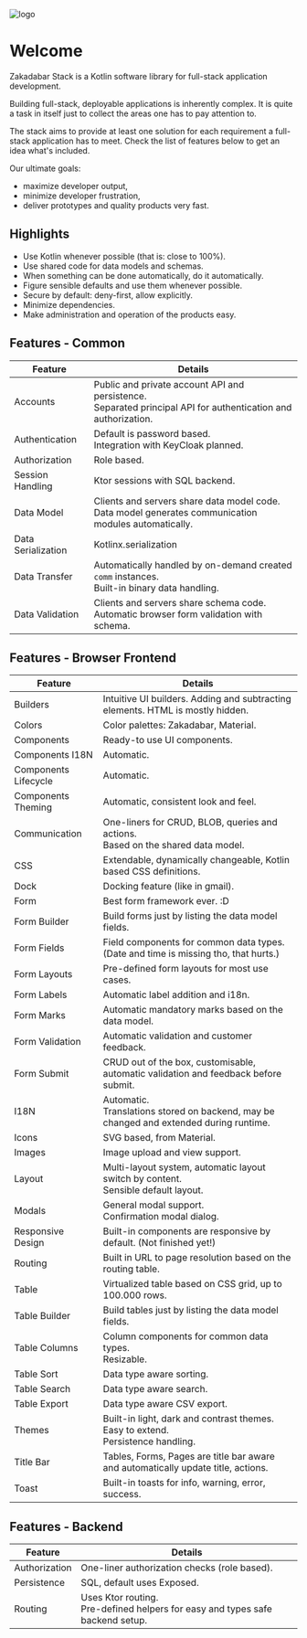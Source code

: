 ![logo](/zakadabar.svg)

# Welcome

Zakadabar Stack is a Kotlin software library for full-stack application development.

Building full-stack, deployable applications is inherently complex. It is quite a task in itself just to collect the
areas one has to pay attention to.

The stack aims to provide at least one solution for each requirement a full-stack application has to meet. Check the
list of features below to get an idea what's included.

Our ultimate goals:

* maximize developer output,
* minimize developer frustration,
* deliver prototypes and quality products very fast.

## Highlights

* Use Kotlin whenever possible (that is: close to 100%).
* Use shared code for data models and schemas.
* When something can be done automatically, do it automatically.
* Figure sensible defaults and use them whenever possible.
* Secure by default: deny-first, allow explicitly.
* Minimize dependencies.
* Make administration and operation of the products easy.

## Features - Common

| Feature | Details |
| --------| ------- | 
| Accounts | Public and private account API and persistence.<br />Separated principal API for authentication and authorization. |
| Authentication | Default is password based.<br />Integration with KeyCloak planned. |
| Authorization | Role based. |
| Session Handling | Ktor sessions with SQL backend. |
| Data Model | Clients and servers share data model code.<br />Data model generates communication modules automatically. |
| Data Serialization | Kotlinx.serialization | 
| Data Transfer | Automatically handled by on-demand created `comm` instances.<br />Built-in binary data handling. |
| Data Validation | Clients and servers share schema code.<br/>Automatic browser form validation with schema. |

## Features - Browser Frontend

| Feature | Details |
| --------| ------- | 
| Builders | Intuitive UI builders. Adding and subtracting elements. HTML is mostly hidden. |
| Colors | Color palettes: Zakadabar, Material. |
| Components | Ready-to use UI components. |
| Components I18N | Automatic. |
| Components Lifecycle | Automatic. |
| Components Theming | Automatic, consistent look and feel. |
| Communication | One-liners for CRUD, BLOB, queries and actions.<br />Based on the shared data model. |
| CSS | Extendable, dynamically changeable, Kotlin based CSS definitions. |
| Dock | Docking feature (like in gmail).
| Form | Best form framework ever. :D |
| Form Builder | Build forms just by listing the data model fields. |
| Form Fields | Field components for common data types. (Date and time is missing tho, that hurts.) |
| Form Layouts | Pre-defined form layouts for most use cases. |
| Form Labels | Automatic label addition and i18n. |
| Form Marks | Automatic mandatory marks based on the data model. |
| Form Validation | Automatic validation and customer feedback. |
| Form Submit | CRUD out of the box, customisable, automatic validation and feedback before submit. |
| I18N | Automatic.<br />Translations stored on backend, may be changed and extended during runtime. |
| Icons | SVG based, from Material. |
| Images | Image upload and view support. |
| Layout | Multi-layout system, automatic layout switch by content.<br />Sensible default layout. |
| Modals | General modal support.<br />Confirmation modal dialog. |
| Responsive Design | Built-in components are responsive by default. (Not finished yet!)| 
| Routing | Built in URL to page resolution based on the routing table. |
| Table | Virtualized table based on CSS grid, up to 100.000 rows. |
| Table Builder | Build tables just by listing the data model fields. |
| Table Columns | Column components for common data types.<br />Resizable.<br /> |
| Table Sort | Data type aware sorting. |
| Table Search | Data type aware search. |
| Table Export | Data type aware CSV export. |
| Themes | Built-in light, dark and contrast themes.<br />Easy to extend.<br />Persistence handling. |
| Title Bar | Tables, Forms, Pages are title bar aware and automatically update title, actions. |
| Toast | Built-in toasts for info, warning, error, success. |

## Features - Backend

| Feature | Details |
| --------| ------- |
| Authorization | One-liner authorization checks (role based). |
| Persistence | SQL, default uses Exposed. |
| Routing | Uses Ktor routing.<br />Pre-defined helpers for easy and types safe backend setup. |